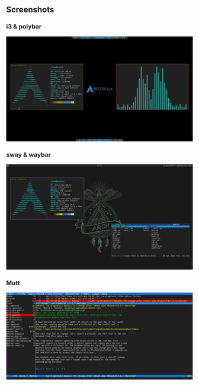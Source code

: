 ## Screenshots
### i3 & polybar
![i3](Screenshots/1.png)
### sway & waybar
![sway](Screenshots/2.png)
### Mutt
![mutt](Screenshots/3.png)

